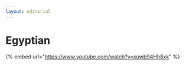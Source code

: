 ```yaml
---
layout: editorial
---
```


# Egyptian

{% embed url="https://www.youtube.com/watch?v=xuwb94Hh8xk" %}
